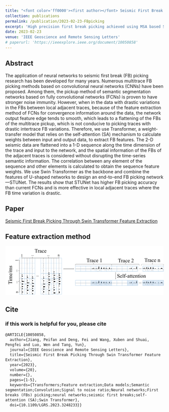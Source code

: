 ```yaml
---
title: "<font color='ff0000'><first author></font> Seismic First Break Picking Through Swin Transformer Feature Extraction"
collection: publications
permalink: /publication/2023-02-23-FBpicking
excerpt: 'High precision first break picking achieved using MSA based Swin Transformer.'
date: 2023-02-23
venue: 'IEEE Geoscience and Remote Sensing Letters'
# paperurl: 'https://ieeexplore.ieee.org/document/10050858'
---
```


## Abstract

The application of neural networks to seismic first break (FB) picking research has been developed for many years. Numerous multitrace FB picking methods based on convolutional neural networks (CNNs) have been proposed. Among them, the pickup method of semantic segmentation networks based on fully convolutional networks (FCNs) is proven to have stronger noise immunity. However, when in the data with drastic variations in the FBs between local adjacent traces, because of the feature extraction method of FCNs for convergence information around the data, the network output feature edge tends to smooth, which leads to a flattening of the FBs of the multitrace pickup, which is not conducive to picking traces with drastic intertrace FB variations. Therefore, we use Transformer, a weight-transfer model that relies on the self-attention (SA) mechanism to calculate weights between input and output data, to extract FB features. The 2-D seismic data are flattened into a 1-D sequence along the time dimension of the trace and input to the network, and the spatial information of the FBs of the adjacent traces is considered without disrupting the time-series semantic information. The correlation between any element of the sequence and other elements is calculated to obtain the sequence feature weights. We use Swin Transformer as the backbone and combine the features of U-shaped networks to design an end-to-end FB picking network—STUNet. The results show that STUNet has higher FB picking accuracy than current FCNs and is more effective in local adjacent traces where the FB time variation is drastic.

## Paper

[Seismic First Break Picking Through Swin Transformer Feature Extraction](https://ieeexplore.ieee.org/document/10050858 )

## Feature extraction method
![掩码策略](../images/FB/fig.jpg)


## Cite


### if this work is helpful for you, please cite

```
@ARTICLE{10050858,
  author={Jiang, Peifan and Deng, Fei and Wang, Xuben and Shuai, Pengfei and Luo, Wen and Tang, Yun},
  journal={IEEE Geoscience and Remote Sensing Letters}, 
  title={Seismic First Break Picking Through Swin Transformer Feature Extraction}, 
  year={2023},
  volume={20},
  number={},
  pages={1-5},
  keywords={Transformers;Feature extraction;Data models;Semantic segmentation;Convolution;Signal to noise ratio;Neural networks;First breaks (FBs) picking;neural networks;seismic first breaks;self-attention (SA);Swin Transformer},
  doi={10.1109/LGRS.2023.3248233}}


````

